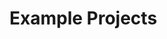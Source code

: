 # Example Projects

<!-- Real-world examples of using Wippy in complete projects. Include project descriptions, source code, explanations of design decisions, and links to live demos where possible. -->

